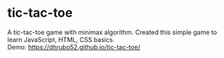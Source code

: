 # tic-tac-toe
A tic-tac-toe game with minimax algorithm. Created this simple game to learn JavaScript, HTML, CSS basics.  
Demo: https://dhrubo52.github.io/tic-tac-toe/
